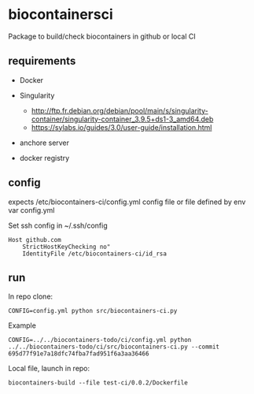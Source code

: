 # biocontainersci

Package to build/check biocontainers in github or local CI

## requirements

* Docker
* Singularity
  * http://ftp.fr.debian.org/debian/pool/main/s/singularity-container/singularity-container_3.9.5+ds1-3_amd64.deb
  * https://sylabs.io/guides/3.0/user-guide/installation.html

* anchore server
* docker registry

## config

expects /etc/biocontainers-ci/config.yml config file or file defined by env var config.yml

Set ssh config in ~/.ssh/config

    Host github.com
        StrictHostKeyChecking no"
        IdentityFile /etc/biocontainers-ci/id_rsa

## run

In repo clone:

    CONFIG=config.yml python src/biocontainers-ci.py

Example

    CONFIG=../../biocontainers-todo/ci/config.yml python ../../biocontainers-todo/ci/src/biocontainers-ci.py --commit 695d77f91e7a18dfc74fba7fad951f6a3aa36466

Local file, launch in repo:

    biocontainers-build --file test-ci/0.0.2/Dockerfile
